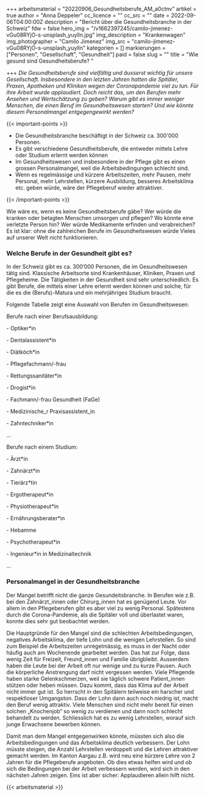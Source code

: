 +++
arbeitsmaterial = "20220906_Gesundheitsberufe_AM_a0ctnv"
artikel = true
author = "Anna Deppeler"
cc_licence = ""
cc_src = ""
date = 2022-09-06T04:00:00Z
description = "Bericht über die Gesundheitsbranche in der Schweiz"
fdw = false
hero_img = "/v1662397245/camilo-jimenez-vGu08RYjO-s-unsplash_yuylln.jpg"
img_description = "Krankenwagen"
img_photographer = "Camilo Jimenez"
img_src = "camilo-jimenez-vGu08RYjO-s-unsplash_yuylln"
kategorien = []
markierungen = ["Personen", "Gesellschaft", "Gesundheit"]
paid = false
slug = ""
title = "Wie gesund sind Gesundheitsberufe? "

+++
_Die Gesundheitsberufe sind vielfältig und äusserst wichtig für unsere Gesellschaft. Insbesondere in den letzten Jahren hatten die Spitäler, Praxen, Apotheken und Kliniken wegen der Coronapandemie viel zu tun. Für ihre Arbeit wurde applaudiert. Doch reicht das, um den Berufen mehr Ansehen und Wertschätzung zu geben? Warum gibt es immer weniger Menschen, die einen Beruf im Gesundheitswesen starten? Und wie könnte diesem Personalmangel entgegengewirkt werden?_

{{< important-points >}} 



<ul>

<li>Die Gesundheitsbranche beschäftigt in der Schweiz ca. 300'000 Personen.</li>

<li>Es gibt verschiedene Gesundheitsberufe, die entweder mittels Lehre oder Studium erlernt werden können</li>

<li>Im Gesundheitswesen und insbesondere in der Pflege gibt es einen grossen Personalmangel, weil die Arbeitsbedingungen schlecht sind.</li>

<li>Wenn es regelmässige und kürzere Arbeitszeiten, mehr Pausen, mehr Personal, mehr Lehrstellen, kürzere Ausbildung, besseres Arbeitsklima etc. geben würde, wäre der Pflegeberuf wieder attraktiver.</li>

</ul> {{< /important-points >}}

Wie wäre es, wenn es keine Gesundheitsberufe gäbe? Wer würde die kranken oder betagten Menschen umsorgen und pflegen? Wo könnte eine verletzte Person hin? Wer würde Medikamente erfinden und verabreichen? Es ist klar: ohne die zahlreichen Berufe im Gesundheitswesen würde Vieles auf unserer Welt nicht funktionieren.

### Welche Berufe in der Gesundheit gibt es?

In der Schweiz gibt es ca. 300‘000 Personen, die im Gesundheitswesen tätig sind. Klassische Arbeitsorte sind Krankenhäuser, Kliniken, Praxen und Pflegeheime. Die Tätigkeiten in der Gesundheit sind sehr unterschiedlich. Es gibt Berufe, die mittels einer Lehre erlernt werden können und solche, für die es die (Berufs)-Matura und ein mehrjähriges Studium braucht.

Folgende Tabelle zeigt eine Auswahl von Berufen im Gesundheitswesen:

Berufe nach einer Berufsausbildung:

\- Optiker*in

\- Dentalassistent*in

\- Diätköch*in

\- Pflegefachmann/-frau

\- Rettungssanitäter*in

\- Drogist*in

\- Fachmann/-frau Gesundheit (FaGe)

\- Medizinische_r Praxisassistent_in

\- Zahntechniker*in

…

Berufe nach einem Studium:

\- Ärzt*in

\- Zahnärzt*in

\- Tierärz*tin

\- Ergotherapeut*in

\- Physiotherapeut*in

\- Ernährungsberater*in

\- Hebamme

\- Psychotherapeut*in

\- Ingenieur*in in Medizinaltechnik

…

### Personalmangel in der Gesundheitsbranche

Der Mangel betrifft nicht die ganze Gesundeitsbranche. In Berufen wie z.B. bei den Zahnärzt_innen oder Chirurg_innen hat es genügend Leute. Vor allem in den Pflegeberufen gibt es aber viel zu wenig Personal. Spätestens durch die Corona-Pandemie, als die Spitäler voll und überlastet waren, konnte dies sehr gut beobachtet werden.

Die Hauptgründe für den Mangel sind die schlechten Arbeitsbedingungen, negatives Arbeitsklima, der tiefe Lohn und die wenigen Lehrstellen. So sind zum Beispiel die Arbeitszeiten unregelmässig, es muss in der Nacht oder häufig auch am Wochenende gearbeitet werden. Das hat zur Folge, dass wenig Zeit für Freizeit, Freund_innen und Familie übrigbleibt. Ausserdem haben die Leute bei der Arbeit oft nur wenige und zu kurze Pausen. Auch die körperliche Anstrengung darf nicht vergessen werden. Viele Pflegende haben starke Gelenkschmerzen, weil sie täglich schwere Patient_innen stützen oder heben müssen. Dazu kommt, dass das Klima auf der Arbeit nicht immer gut ist. So herrscht in den Spitälern teilweise ein harscher und respektloser Umgangston. Dass der Lohn dann auch noch niedrig ist, macht den Beruf wenig attraktiv. Viele Menschen sind nicht mehr bereit für einen solchen „Knochenjob“ so wenig zu verdienen und dann noch schlecht behandelt zu werden. Schliesslich hat es zu wenig Lehrstellen, worauf sich junge Erwachsene bewerben können.

Damit man dem Mangel entgegenwirken könnte, müssten sich also die Arbeitsbedingungen und das Arbeitsklima deutlich verbessern. Der Lohn müsste steigen, die Anzahl Lehrstellen verdoppelt und die Lehren attraktiver gemacht werden. Im Kanton Aargau z.B. wird neu eine kürzere Lehre von 2 Jahren für die Pflegeberufe angeboten. Ob dies etwas helfen wird und ob sich die Bedingungen bei der Arbeit verbessern werden, wird sich in den nächsten Jahren zeigen. Eins ist aber sicher: Applaudieren allein hilft nicht.



 {{< arbeitsmaterial >}} 